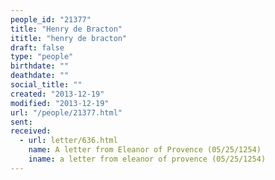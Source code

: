 ```yaml
---
people_id: "21377"
title: "Henry de Bracton"
ititle: "henry de bracton"
draft: false
type: "people"
birthdate: ""
deathdate: ""
social_title: ""
created: "2013-12-19"
modified: "2013-12-19"
url: "/people/21377.html"
sent:
received:
  - url: letter/636.html
    name: A letter from Eleanor of Provence (05/25/1254)
    iname: a letter from eleanor of provence (05/25/1254)
---
```

